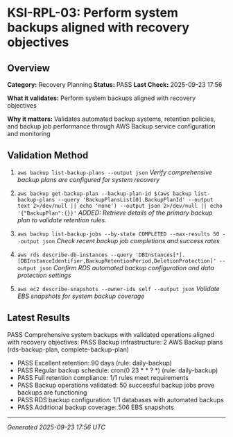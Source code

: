 # KSI-RPL-03: Perform system backups aligned with recovery objectives

## Overview

**Category:** Recovery Planning
**Status:** PASS
**Last Check:** 2025-09-23 17:56

**What it validates:** Perform system backups aligned with recovery objectives

**Why it matters:** Validates automated backup systems, retention policies, and backup job performance through AWS Backup service configuration and monitoring

## Validation Method

1. `aws backup list-backup-plans --output json`
   *Verify comprehensive backup plans are configured for system recovery*

2. `aws backup get-backup-plan --backup-plan-id $(aws backup list-backup-plans --query 'BackupPlansList[0].BackupPlanId' --output text 2>/dev/null || echo 'none') --output json 2>/dev/null || echo '{"BackupPlan":{}}'`
   *ADDED: Retrieve details of the primary backup plan to validate retention rules.*

3. `aws backup list-backup-jobs --by-state COMPLETED --max-results 50 --output json`
   *Check recent backup job completions and success rates*

4. `aws rds describe-db-instances --query 'DBInstances[*].[DBInstanceIdentifier,BackupRetentionPeriod,DeletionProtection]' --output json`
   *Confirm RDS automated backup configuration and data protection settings*

5. `aws ec2 describe-snapshots --owner-ids self --output json`
   *Validate EBS snapshots for system backup coverage*

## Latest Results

PASS Comprehensive system backups with validated operations aligned with recovery objectives: PASS Backup infrastructure: 2 AWS Backup plans (rds-backup-plan, complete-backup-plan)
- PASS Excellent retention: 90 days (rule: daily-backup)
- PASS Regular backup schedule: cron(0 23 * * ? *) (rule: daily-backup)
- PASS Full retention compliance: 1/1 rules meet requirements
- PASS Backup operations validated: 50 successful backup jobs prove backups are functioning
- PASS RDS backup configuration: 1/1 databases with automated backups
- PASS Additional backup coverage: 506 EBS snapshots

---
*Generated 2025-09-23 17:56 UTC*